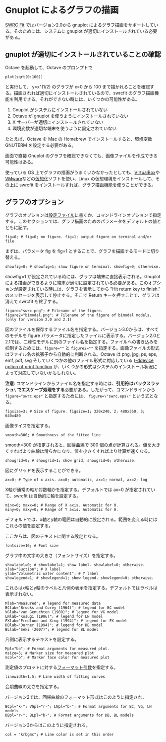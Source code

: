 # Gnuplot によるグラフの描画

[SWRC Fit](https://github.com/sekika/swrcfit/) ではバージョン2.0から gnuplot によるグラフ描画をサポートしている。そのためには、システムに gnuplot が適切にインストールされている必要がある。

## gnuplot が適切にインストールされていることの確認

Octave を起動して、Octave のプロンプトで
```
plot(sqrt(0:100))
```
と実行して、 y=x^(1/2) のグラフが x=0 から 100 まで描かれることを確認する。描画されれば適切にインストールされているので、swrcfit のグラフ描画機能を利用できる。それができない時には、いくつかの可能性がある。

1. Gnuplot がシステムにインストールされていない
2. Octave が gnuplot を使うようにインストールされていない
3. X サーバーが適切にインストールされていない
4. 環境変数が適切な端末を使うように設定されていない

たとえば、Octave を Mac の Homebrew でインストールすると、環境変数 GNUTERM を設定する必要がある。

画面で直接 Gnuplot のグラフを確認できなくても、画像ファイルを作成できる可能性はある。

使っている OS 上でグラフの描画がうまくいかなかったとしても、[VirtualBox](https://www.virtualbox.org/)や[VMware](http://www.vmware.com/)などの[仮想化](https://ja.wikipedia.org/wiki/%E4%BB%AE%E6%83%B3%E5%8C%96)ソフトを使い、Linux の仮想環境をインストールして、その上に swrcfit をインストールすれば、グラフ描画機能を使うことができる。

## グラフのオプション
グラフのオプションは[設定ファイル](setting.md)に書くか、コマンドラインオプションで指定する。このセクションでは、グラフ描画のためのパラメータをデフォルトの値とともに記す。

```
fig=0; # fig=0; no figure. fig=1; output figure on terminal and/or file
```
まずは、パラメータ fig を fig=1 とすることで、グラフを描画するモードに切り替える。

```
showfig=0; # showfig=1; show figure on terminal. showfig=0; otherwise.
```
showfig=1 が設定されている時には、グラフは端末に直接表示される。Gnuplot による描画ができるように端末が適切に設定されている必要がある。このオプションが設定されている時には、グラフを表示してから "Hit return key to finish." のメッセージを表示して停止する。そこで Return キーを押すことで、グラフは消えて swrcfit も終了する。

```
figure="swrc.png"; # Filename of the figure.
figure2="bimodal.png"; # Filename of the figure of bimodal models. (only for version 2.0 and 2.1)
```
図のファイルを保存するファイル名を指定する。バージョン3.0からは、すべてのモデルを figure パラメータに指定したファイルに表示する。バージョン2.0と2.1では、二峰性モデルに別のファイル名を指定する。ファイルへの書き込みを抑制するためには、`figure=""` と `figure2=""` を指定する。画像ファイルの形式はファイル名の拡張子から自動的に判断される。Octave は png, jpg, ps, eps, emf, pdf, svg そしていくつかの他のファイル形式に対応している ([-ddevice option of print function](http://www.gnu.org/software/octave/doc/interpreter/Printing-and-Saving-Plots.html) が、いくつかの形式はシステムのインストール状況によって対応していないかもしれない。

**注意**: コマンドラインからファイル名を指定する時には、**引用符はバックスラッシュ`\` でエスケープ処理をする**必要がある。したがって、コマンドラインから `figure="swrc.eps"` と指定するためには、 `figure=\"swrc.eps\"` という式となる。

```
figsize=3; # Size of figure. figsize=1; 320x240, 2; 480x360, 3; 640x480
```
画像サイズを指定する。
```
smooth=300; # Smoothness of the fitted line
```
smooth=300 が指定されると、回帰曲線で 300 個の点が計算される。値を大きくすればより曲線は滑らかになり、値を小さくすればより計算が速くなる。
```
showgrid=0; # showgrid=1; show grid, showgrid=0; otherwise.
```
図にグリッドを表示することができる。

```
ax=0; # Type of x axis. ax=0; automatic, ax=1; normal, ax=2; log
```
X軸が通常の軸か対数軸かを指定する。デフォルトでは ax=0 が指定されていて、swrcfit は自動的に軸を設定する。
```
minx=0; maxx=0; # Range of X axis. Automatic for 0.
miny=0; maxy=0; # Range of Y axis. Automatic for 0.
```
デフォルトでは、x軸とy軸の範囲は自動的に設定される。範囲を変える時にはこれらの値を設定する。

ここからは、図のテキストに関する設定となる。
```
fontsize=16; # Font size
```
グラフ中の文字の大きさ（フォントサイズ）を指定する。
```
showlabel=0; # showlabel=1; show label. showlabel=0; otherwise.
xlab="Suction"; # X label
ylab="Volumetric water content"; # Y label
showlegend=1; # showlegend=1; show legend. showlegend=0; otherwise.
```
これらはx軸とy軸のラベルと凡例の表示を指定する。デフォルトではラベルは表示されない。
```
Mlab="Measured"; # legend for measured data
BClab="Brooks and Corey (1964)"; # legend for BC model
VGlab="van Genuchten (1980)"; # legend for VG model
LNlab="Kosugi (1996)"; # legend for LN model
FXlab="Fredlund and Xing (1994)"; # legend for FX model
DBlab="Durner (1994)"; # legend for DB model
BLlab="Seki (2007)"; # legend for BL model
```
凡例に表示するテキストを設定する。
```
Mpl="bo"; # Format arguments for measured plot.
msize=5; # Marker size for measured plot
mcol="b"; # Marker face color for measured plot
```
測定値のプロットに対する[フォーマット引数](https://www.gnu.org/software/octave/doc/interpreter/Two_002dDimensional-Plots.html)を指定する。

```
linewidth=1.5; # Line width of fitting curves
```
会期曲線の太さを指定する。

バージョン2では、回帰曲線のフォーマット形式はこのように指定され、

```
BCpl="k-"; VGpl="r-"; LNpl="b-"; # Format arguments for BC, VG, LN models
DBpl="r-"; BLpl="b-"; # Format arguments for DB, BL models
```

バージョン3からはこのように指定される。

```
col = "krbgmc"; # Line color is set in this order
```
